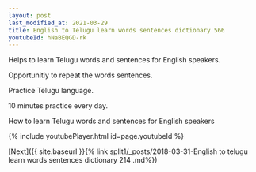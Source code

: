 ```yaml
---
layout: post
last_modified_at: 2021-03-29
title: English to Telugu learn words sentences dictionary 566 
youtubeId: hNaBEQGD-rk
---
```

 
 
Helps to learn Telugu words and sentences for English speakers.

Opportunitiy to repeat the words sentences. 

Practice Telugu language. 
 
10 minutes practice every day. 
 
How to learn Telugu words and sentences for English speakers 
 
{% include youtubePlayer.html id=page.youtubeId %}
 
 
[Next]({{ site.baseurl }}{% link  split1/_posts/2018-03-31-English to telugu learn words sentences dictionary 214 .md%})
 
